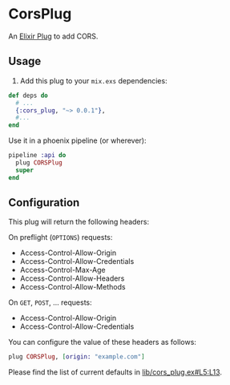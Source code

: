 CorsPlug
========

An [Elixir Plug](http://github.com/elixir-lang/plug) to add CORS.

## Usage

1. Add this plug to your `mix.exs` dependencies:

```elixir
def deps do
  # ...
  {:cors_plug, "~> 0.0.1"},
  #...
end
```

Use it in a phoenix pipeline (or wherever):

```elixir
pipeline :api do
  plug CORSPlug
  super
end
```

## Configuration

This plug will return the following headers:

On preflight (`OPTIONS`) requests:

* Access-Control-Allow-Origin
* Access-Control-Allow-Credentials
* Access-Control-Max-Age
* Access-Control-Allow-Headers
* Access-Control-Allow-Methods

On `GET`, `POST`, ... requests:

* Access-Control-Allow-Origin
* Access-Control-Allow-Credentials

You can configure the value of these headers as follows:

```elixir
plug CORSPlug, [origin: "example.com"]
```

Please find the list of current defaults in [lib/cors_plug.ex#L5:L13](cors_plug.ex).
